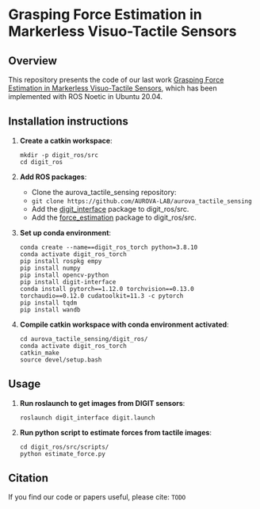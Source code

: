 # Grasping Force Estimation in Markerless  Visuo-Tactile Sensors

## Overview
This repository presents the code of our last work [Grasping Force Estimation in Markerless  Visuo-Tactile Sensors](https://aurova-projects.github.io/force_tactile/), which has been implemented with ROS Noetic in Ubuntu 20.04.

## Installation instructions

1. **Create a catkin workspace**:
	```
    mkdir -p digit_ros/src
    cd digit_ros
	```

2. **Add ROS packages**:
	- Clone the aurova_tactile_sensing repository:
	- `git clone https://github.com/AUROVA-LAB/aurova_tactile_sensing`
	- Add the [digit_interface](https://github.com/AUROVA-LAB/aurova_tactile_sensing/tree/main/digit_interface) package to digit_ros/src.
	- Add the [force_estimation](https://github.com/AUROVA-LAB/aurova_tactile_sensing/tree/main/force_estimation) package to digit_ros/src.
	
3. **Set up conda environment**:
	```    
	conda create --name==digit_ros_torch python=3.8.10
	conda activate digit_ros_torch
	pip install rospkg empy
	pip install numpy
	pip install opencv-python
	pip install digit-interface
	conda install pytorch==1.12.0 torchvision==0.13.0 torchaudio==0.12.0 cudatoolkit=11.3 -c pytorch
	pip install tqdm
	pip install wandb
	```
4. **Compile catkin workspace with conda environment activated**:
	```
	cd aurova_tactile_sensing/digit_ros/
	conda activate digit_ros_torch
	catkin_make
	source devel/setup.bash
	```

## Usage

1. **Run roslaunch to get images from DIGIT sensors**:

    `roslaunch digit_interface digit.launch`

2. **Run python script to estimate forces from tactile images**:

	```
	cd digit_ros/src/scripts/
	python estimate_force.py
	```


## Citation
If you find our code or papers useful, please cite:
`TODO`
